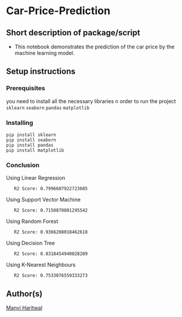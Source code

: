 # Car-Price-Prediction

## Short description of package/script

- This notebook demonstrates the prediction of the car price by the machine learning model. 

## Setup instructions

### Prerequisites
you need to install all the necessary libraries n order to run the project
`sklearn`
`seaborn`
`pandas`
`matplotlib`

### Installing
```
pip install sklearn
pip install seaborn
pip install pandas
pip install matplotlib
```

### Conclusion
 
Using Linear Regression 
 ```
    R2 Score: 0.7996607922723685
 ``` 
 
Using Support Vector Machine
 ```
    R2 Score: 0.7150870801295542
 ``` 
 
Using Random Forest
 ```
    R2 Score: 0.9366208018462618
 ``` 
 
Using Decision Tree
 ```
    R2 Score: 0.8318454940028209
 ``` 
   
Using K-Nearest Neighbours
 ```
    R2 Score: 0.7533076559333273
 ``` 
 
 
## Author(s)

[Manvi Haritwal](https://github.com/manviii27) 


